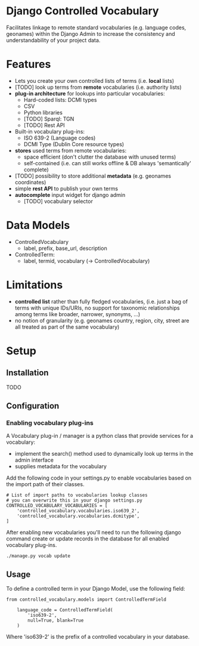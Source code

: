 # Django Controlled Vocabulary

Facilitates linkage to remote standard vocabularies (e.g. language codes, geonames) within the Django Admin to increase the consistency and understandability of your project data.

# Features

* Lets you create your own controlled lists of terms (i.e. **local** lists)
* [TODO] look up terms from **remote** vocabularies (i.e. authority lists)
* **plug-in architecture** for lookups into particular vocabularies:
  * Hard-coded lists: DCMI types
  * CSV
  * Python libraries
  * [TODO] Sparql: TGN
  * [TODO] Rest API
* Built-in vocabulary plug-ins:
  * ISO 639-2 (Language codes)
  * DCMI Type (Dublin Core resource types)
* **stores** used terms from remote vocabularies:
  * space efficient (don't clutter the database with unused terms)
  * self-contained (i.e. can still works offline & DB always 'semantically' complete)
* [TODO] possibility to store additional **metadata** (e.g. geonames coordinates)
* simple **rest API** to publish your own terms
* **autocomplete** input widget for django admin
  * [TODO] vocabulary selector

# Data Models
* ControlledVocabulary
  * label, prefix, base_url, description
* ControlledTerm:
  * label, termid, vocabulary (-> ControlledVocabulary)

# Limitations
* **controlled list** rather than fully fledged vocabularies, (i.e. just a bag of terms with unique IDs/URIs, no support for taxonomic relationships among terms like broader, narrower, synonyms, ...)
* no notion of granularity (e.g. geonames country, region, city, street are all treated as part of the same vocabulary)

# Setup

## Installation

TODO

## Configuration

### Enabling vocabulary plug-ins

A Vocabulary plug-in / manager is a python class that provide services for a vocabulary: 
* implement the search() method used to dynamically look up terms in the admin interface
* supplies metadata for the vocabulary

Add the following code in your settings.py to enable vocabularies based on the import path of their classes.

```
# List of import paths to vocabularies lookup classes
# you can overwrite this in your django settings.py
CONTROLLED_VOCABULARY_VOCABULARIES = [
    'controlled_vocabulary.vocabularies.iso639_2',
    'controlled_vocabulary.vocabularies.dcmitype',
]
```

After enabling new vocabularies you'll need to run the following django command create or update records in the database for all enabled vocabulary plug-ins.

```
./manage.py vocab update
```

## Usage

To define a controlled term in your Django Model, use the following field:

```
from controlled_vocabulary.models import ControlledTermField
```

```
    language_code = ControlledTermField(
        'iso639-2', 
        null=True, blank=True
    )
```

Where 'iso639-2' is the prefix of a controlled vocabulary in your database.


